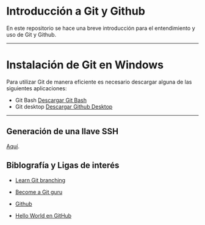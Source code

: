 # Introducción a Git y Github

En este repositorio se hace una breve introducción para el entendimiento y uso de Git y Github.

---

# Instalación de Git en Windows 

Para utilizar Git de manera eficiente es necesario descargar alguna de las siguientes aplicaciones:

- Git Bash
[Descargar Git Bash](https://git-scm.com/downloads)
- Git desktop
[Descargar Github Desktop](https://desktop.github.com/)

---

## Generación de una llave SSH

[Aquí](https://docs.github.com/es/authentication/connecting-to-github-with-ssh/generating-a-new-ssh-key-and-adding-it-to-the-ssh-agent).

## Biblografía y Ligas de interés

- [Learn Git branching](https://learngitbranching.js.org/)

- [Become a Git guru](https://www.atlassian.com/git/tutorials/)

- [Github](https://docs.github.com/en/github/getting-started-with-github)

- [Hello World en GitHub](https://guides.github.com/activities/hello-world/)
